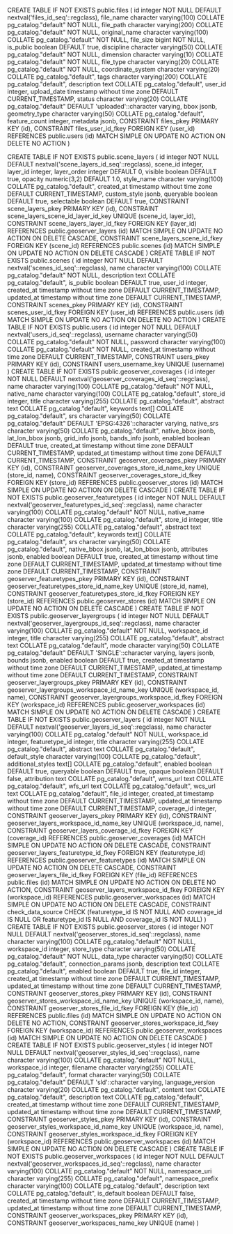 
CREATE TABLE IF NOT EXISTS public.files
(
    id integer NOT NULL DEFAULT nextval('files_id_seq'::regclass),
    file_name character varying(100) COLLATE pg_catalog."default" NOT NULL,
    file_path character varying(200) COLLATE pg_catalog."default" NOT NULL,
    original_name character varying(100) COLLATE pg_catalog."default" NOT NULL,
    file_size bigint NOT NULL,
    is_public boolean DEFAULT true,
    discipline character varying(50) COLLATE pg_catalog."default" NOT NULL,
    dimension character varying(10) COLLATE pg_catalog."default" NOT NULL,
    file_type character varying(20) COLLATE pg_catalog."default" NOT NULL,
    coordinate_system character varying(20) COLLATE pg_catalog."default",
    tags character varying(200) COLLATE pg_catalog."default",
    description text COLLATE pg_catalog."default",
    user_id integer,
    upload_date timestamp without time zone DEFAULT CURRENT_TIMESTAMP,
    status character varying(20) COLLATE pg_catalog."default" DEFAULT 'uploaded'::character varying,
    bbox jsonb,
    geometry_type character varying(50) COLLATE pg_catalog."default",
    feature_count integer,
    metadata jsonb,
    CONSTRAINT files_pkey PRIMARY KEY (id),
    CONSTRAINT files_user_id_fkey FOREIGN KEY (user_id)
        REFERENCES public.users (id) MATCH SIMPLE
        ON UPDATE NO ACTION
        ON DELETE NO ACTION
)

CREATE TABLE IF NOT EXISTS public.scene_layers
(
    id integer NOT NULL DEFAULT nextval('scene_layers_id_seq'::regclass),
    scene_id integer,
    layer_id integer,
    layer_order integer DEFAULT 0,
    visible boolean DEFAULT true,
    opacity numeric(3,2) DEFAULT 1.0,
    style_name character varying(100) COLLATE pg_catalog."default",
    created_at timestamp without time zone DEFAULT CURRENT_TIMESTAMP,
    custom_style jsonb,
    queryable boolean DEFAULT true,
    selectable boolean DEFAULT true,
    CONSTRAINT scene_layers_pkey PRIMARY KEY (id),
    CONSTRAINT scene_layers_scene_id_layer_id_key UNIQUE (scene_id, layer_id),
    CONSTRAINT scene_layers_layer_id_fkey FOREIGN KEY (layer_id)
        REFERENCES public.geoserver_layers (id) MATCH SIMPLE
        ON UPDATE NO ACTION
        ON DELETE CASCADE,
    CONSTRAINT scene_layers_scene_id_fkey FOREIGN KEY (scene_id)
        REFERENCES public.scenes (id) MATCH SIMPLE
        ON UPDATE NO ACTION
        ON DELETE CASCADE
)
CREATE TABLE IF NOT EXISTS public.scenes
(
    id integer NOT NULL DEFAULT nextval('scenes_id_seq'::regclass),
    name character varying(100) COLLATE pg_catalog."default" NOT NULL,
    description text COLLATE pg_catalog."default",
    is_public boolean DEFAULT true,
    user_id integer,
    created_at timestamp without time zone DEFAULT CURRENT_TIMESTAMP,
    updated_at timestamp without time zone DEFAULT CURRENT_TIMESTAMP,
    CONSTRAINT scenes_pkey PRIMARY KEY (id),
    CONSTRAINT scenes_user_id_fkey FOREIGN KEY (user_id)
        REFERENCES public.users (id) MATCH SIMPLE
        ON UPDATE NO ACTION
        ON DELETE NO ACTION
)
CREATE TABLE IF NOT EXISTS public.users
(
    id integer NOT NULL DEFAULT nextval('users_id_seq'::regclass),
    username character varying(50) COLLATE pg_catalog."default" NOT NULL,
    password character varying(100) COLLATE pg_catalog."default" NOT NULL,
    created_at timestamp without time zone DEFAULT CURRENT_TIMESTAMP,
    CONSTRAINT users_pkey PRIMARY KEY (id),
    CONSTRAINT users_username_key UNIQUE (username)
)
CREATE TABLE IF NOT EXISTS public.geoserver_coverages
(
    id integer NOT NULL DEFAULT nextval('geoserver_coverages_id_seq'::regclass),
    name character varying(100) COLLATE pg_catalog."default" NOT NULL,
    native_name character varying(100) COLLATE pg_catalog."default",
    store_id integer,
    title character varying(255) COLLATE pg_catalog."default",
    abstract text COLLATE pg_catalog."default",
    keywords text[] COLLATE pg_catalog."default",
    srs character varying(50) COLLATE pg_catalog."default" DEFAULT 'EPSG:4326'::character varying,
    native_srs character varying(50) COLLATE pg_catalog."default",
    native_bbox jsonb,
    lat_lon_bbox jsonb,
    grid_info jsonb,
    bands_info jsonb,
    enabled boolean DEFAULT true,
    created_at timestamp without time zone DEFAULT CURRENT_TIMESTAMP,
    updated_at timestamp without time zone DEFAULT CURRENT_TIMESTAMP,
    CONSTRAINT geoserver_coverages_pkey PRIMARY KEY (id),
    CONSTRAINT geoserver_coverages_store_id_name_key UNIQUE (store_id, name),
    CONSTRAINT geoserver_coverages_store_id_fkey FOREIGN KEY (store_id)
        REFERENCES public.geoserver_stores (id) MATCH SIMPLE
        ON UPDATE NO ACTION
        ON DELETE CASCADE
)
CREATE TABLE IF NOT EXISTS public.geoserver_featuretypes
(
    id integer NOT NULL DEFAULT nextval('geoserver_featuretypes_id_seq'::regclass),
    name character varying(100) COLLATE pg_catalog."default" NOT NULL,
    native_name character varying(100) COLLATE pg_catalog."default",
    store_id integer,
    title character varying(255) COLLATE pg_catalog."default",
    abstract text COLLATE pg_catalog."default",
    keywords text[] COLLATE pg_catalog."default",
    srs character varying(50) COLLATE pg_catalog."default",
    native_bbox jsonb,
    lat_lon_bbox jsonb,
    attributes jsonb,
    enabled boolean DEFAULT true,
    created_at timestamp without time zone DEFAULT CURRENT_TIMESTAMP,
    updated_at timestamp without time zone DEFAULT CURRENT_TIMESTAMP,
    CONSTRAINT geoserver_featuretypes_pkey PRIMARY KEY (id),
    CONSTRAINT geoserver_featuretypes_store_id_name_key UNIQUE (store_id, name),
    CONSTRAINT geoserver_featuretypes_store_id_fkey FOREIGN KEY (store_id)
        REFERENCES public.geoserver_stores (id) MATCH SIMPLE
        ON UPDATE NO ACTION
        ON DELETE CASCADE
)
CREATE TABLE IF NOT EXISTS public.geoserver_layergroups
(
    id integer NOT NULL DEFAULT nextval('geoserver_layergroups_id_seq'::regclass),
    name character varying(100) COLLATE pg_catalog."default" NOT NULL,
    workspace_id integer,
    title character varying(255) COLLATE pg_catalog."default",
    abstract text COLLATE pg_catalog."default",
    mode character varying(50) COLLATE pg_catalog."default" DEFAULT 'SINGLE'::character varying,
    layers jsonb,
    bounds jsonb,
    enabled boolean DEFAULT true,
    created_at timestamp without time zone DEFAULT CURRENT_TIMESTAMP,
    updated_at timestamp without time zone DEFAULT CURRENT_TIMESTAMP,
    CONSTRAINT geoserver_layergroups_pkey PRIMARY KEY (id),
    CONSTRAINT geoserver_layergroups_workspace_id_name_key UNIQUE (workspace_id, name),
    CONSTRAINT geoserver_layergroups_workspace_id_fkey FOREIGN KEY (workspace_id)
        REFERENCES public.geoserver_workspaces (id) MATCH SIMPLE
        ON UPDATE NO ACTION
        ON DELETE CASCADE
)
CREATE TABLE IF NOT EXISTS public.geoserver_layers
(
    id integer NOT NULL DEFAULT nextval('geoserver_layers_id_seq'::regclass),
    name character varying(100) COLLATE pg_catalog."default" NOT NULL,
    workspace_id integer,
    featuretype_id integer,
    title character varying(255) COLLATE pg_catalog."default",
    abstract text COLLATE pg_catalog."default",
    default_style character varying(100) COLLATE pg_catalog."default",
    additional_styles text[] COLLATE pg_catalog."default",
    enabled boolean DEFAULT true,
    queryable boolean DEFAULT true,
    opaque boolean DEFAULT false,
    attribution text COLLATE pg_catalog."default",
    wms_url text COLLATE pg_catalog."default",
    wfs_url text COLLATE pg_catalog."default",
    wcs_url text COLLATE pg_catalog."default",
    file_id integer,
    created_at timestamp without time zone DEFAULT CURRENT_TIMESTAMP,
    updated_at timestamp without time zone DEFAULT CURRENT_TIMESTAMP,
    coverage_id integer,
    CONSTRAINT geoserver_layers_pkey PRIMARY KEY (id),
    CONSTRAINT geoserver_layers_workspace_id_name_key UNIQUE (workspace_id, name),
    CONSTRAINT geoserver_layers_coverage_id_fkey FOREIGN KEY (coverage_id)
        REFERENCES public.geoserver_coverages (id) MATCH SIMPLE
        ON UPDATE NO ACTION
        ON DELETE CASCADE,
    CONSTRAINT geoserver_layers_featuretype_id_fkey FOREIGN KEY (featuretype_id)
        REFERENCES public.geoserver_featuretypes (id) MATCH SIMPLE
        ON UPDATE NO ACTION
        ON DELETE CASCADE,
    CONSTRAINT geoserver_layers_file_id_fkey FOREIGN KEY (file_id)
        REFERENCES public.files (id) MATCH SIMPLE
        ON UPDATE NO ACTION
        ON DELETE NO ACTION,
    CONSTRAINT geoserver_layers_workspace_id_fkey FOREIGN KEY (workspace_id)
        REFERENCES public.geoserver_workspaces (id) MATCH SIMPLE
        ON UPDATE NO ACTION
        ON DELETE CASCADE,
    CONSTRAINT check_data_source CHECK (featuretype_id IS NOT NULL AND coverage_id IS NULL OR featuretype_id IS NULL AND coverage_id IS NOT NULL)
)
CREATE TABLE IF NOT EXISTS public.geoserver_stores
(
    id integer NOT NULL DEFAULT nextval('geoserver_stores_id_seq'::regclass),
    name character varying(100) COLLATE pg_catalog."default" NOT NULL,
    workspace_id integer,
    store_type character varying(50) COLLATE pg_catalog."default" NOT NULL,
    data_type character varying(50) COLLATE pg_catalog."default",
    connection_params jsonb,
    description text COLLATE pg_catalog."default",
    enabled boolean DEFAULT true,
    file_id integer,
    created_at timestamp without time zone DEFAULT CURRENT_TIMESTAMP,
    updated_at timestamp without time zone DEFAULT CURRENT_TIMESTAMP,
    CONSTRAINT geoserver_stores_pkey PRIMARY KEY (id),
    CONSTRAINT geoserver_stores_workspace_id_name_key UNIQUE (workspace_id, name),
    CONSTRAINT geoserver_stores_file_id_fkey FOREIGN KEY (file_id)
        REFERENCES public.files (id) MATCH SIMPLE
        ON UPDATE NO ACTION
        ON DELETE NO ACTION,
    CONSTRAINT geoserver_stores_workspace_id_fkey FOREIGN KEY (workspace_id)
        REFERENCES public.geoserver_workspaces (id) MATCH SIMPLE
        ON UPDATE NO ACTION
        ON DELETE CASCADE
)
CREATE TABLE IF NOT EXISTS public.geoserver_styles
(
    id integer NOT NULL DEFAULT nextval('geoserver_styles_id_seq'::regclass),
    name character varying(100) COLLATE pg_catalog."default" NOT NULL,
    workspace_id integer,
    filename character varying(255) COLLATE pg_catalog."default",
    format character varying(50) COLLATE pg_catalog."default" DEFAULT 'sld'::character varying,
    language_version character varying(20) COLLATE pg_catalog."default",
    content text COLLATE pg_catalog."default",
    description text COLLATE pg_catalog."default",
    created_at timestamp without time zone DEFAULT CURRENT_TIMESTAMP,
    updated_at timestamp without time zone DEFAULT CURRENT_TIMESTAMP,
    CONSTRAINT geoserver_styles_pkey PRIMARY KEY (id),
    CONSTRAINT geoserver_styles_workspace_id_name_key UNIQUE (workspace_id, name),
    CONSTRAINT geoserver_styles_workspace_id_fkey FOREIGN KEY (workspace_id)
        REFERENCES public.geoserver_workspaces (id) MATCH SIMPLE
        ON UPDATE NO ACTION
        ON DELETE CASCADE
)
CREATE TABLE IF NOT EXISTS public.geoserver_workspaces
(
    id integer NOT NULL DEFAULT nextval('geoserver_workspaces_id_seq'::regclass),
    name character varying(100) COLLATE pg_catalog."default" NOT NULL,
    namespace_uri character varying(255) COLLATE pg_catalog."default",
    namespace_prefix character varying(100) COLLATE pg_catalog."default",
    description text COLLATE pg_catalog."default",
    is_default boolean DEFAULT false,
    created_at timestamp without time zone DEFAULT CURRENT_TIMESTAMP,
    updated_at timestamp without time zone DEFAULT CURRENT_TIMESTAMP,
    CONSTRAINT geoserver_workspaces_pkey PRIMARY KEY (id),
    CONSTRAINT geoserver_workspaces_name_key UNIQUE (name)
)